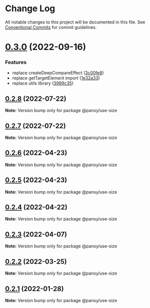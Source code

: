 # Change Log

All notable changes to this project will be documented in this file.
See [Conventional Commits](https://conventionalcommits.org) for commit guidelines.

# [0.3.0](https://github.com/pansyjs/react-hooks/compare/@pansy/use-size@0.2.8...@pansy/use-size@0.3.0) (2022-09-16)


### Features

* replace createDeepCompareEffect ([3c00fe8](https://github.com/pansyjs/react-hooks/commit/3c00fe8a33cac410f0c3d245e84027ca01431943))
* replace getTargetElement import ([1e32a33](https://github.com/pansyjs/react-hooks/commit/1e32a33d9c47c69ea328e9556b97fee6110dcfaa))
* replace utils library ([3989c35](https://github.com/pansyjs/react-hooks/commit/3989c35e2bb5bf96f538e1b2c78aa306c63541e3))





## [0.2.8](https://github.com/pansyjs/react-hooks/compare/@pansy/use-size@0.2.7...@pansy/use-size@0.2.8) (2022-07-22)

**Note:** Version bump only for package @pansy/use-size





## [0.2.7](https://github.com/pansyjs/react-hooks/compare/@pansy/use-size@0.2.6...@pansy/use-size@0.2.7) (2022-07-22)

**Note:** Version bump only for package @pansy/use-size





## [0.2.6](https://github.com/pansyjs/react-hooks/compare/@pansy/use-size@0.2.5...@pansy/use-size@0.2.6) (2022-04-23)

**Note:** Version bump only for package @pansy/use-size





## [0.2.5](https://github.com/pansyjs/react-hooks/compare/@pansy/use-size@0.2.4...@pansy/use-size@0.2.5) (2022-04-23)

**Note:** Version bump only for package @pansy/use-size





## [0.2.4](https://github.com/pansyjs/react-hooks/compare/@pansy/use-size@0.2.3...@pansy/use-size@0.2.4) (2022-04-22)

**Note:** Version bump only for package @pansy/use-size





## [0.2.3](https://github.com/pansyjs/react-hooks/compare/@pansy/use-size@0.2.2...@pansy/use-size@0.2.3) (2022-04-07)

**Note:** Version bump only for package @pansy/use-size





## [0.2.2](https://github.com/pansyjs/react-hooks/compare/@pansy/use-size@0.2.1...@pansy/use-size@0.2.2) (2022-03-25)

**Note:** Version bump only for package @pansy/use-size





## [0.2.1](https://github.com/pansyjs/react-hooks/compare/@pansy/use-size@0.2.0...@pansy/use-size@0.2.1) (2022-01-28)

**Note:** Version bump only for package @pansy/use-size
